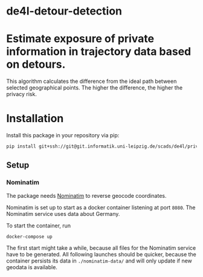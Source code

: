# de4l-detour-detection

<h1>Estimate exposure of private information in trajectory data based on detours.</h1>
<p>This algorithm calculates the difference from the ideal path between
selected geographical points. The higher the difference, the higher the privacy risk.</p>

# Installation

Install this package in your repository via pip:
```bash
pip install git+ssh://git@git.informatik.uni-leipzig.de/scads/de4l/privacy/de4l-detour-detection.git
```

## Setup

### Nominatim

The package needs [Nominatim](https://github.com/osm-search/Nominatim) to reverse geocode coordinates.

Nominatim is set up to start as a docker container listening at port `8080`. The Nominatim service uses data about Germany.

To start the container, run

```
docker-compose up
```

The first start might take a while, because all files for the Nominatim service have to be generated. All following launches should be quicker, because the container persists its data in `./nominatim-data/` and will only update if new geodata is available.
